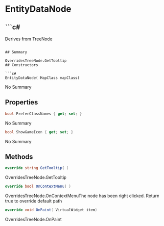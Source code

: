 # EntityDataNode

## ```c#
Derives from TreeNode<MapClass>
```

## Summary

OverridesTreeNode.GetTooltip
## Constructors

```c#
EntityDataNode( MapClass mapClass) 
```
No Summary
## Properties

```c#
bool PreferClassNames { get; set; } 
```
No Summary
```c#
bool ShowGameIcon { get; set; } 
```
No Summary
## Methods

```c#
override string GetTooltip( ) 
```
OverridesTreeNode.GetTooltip
```c#
override bool OnContextMenu( ) 
```
OverridesTreeNode.OnContextMenuThe node has been right clicked. Return true to override default path
```c#
override void OnPaint( VirtualWidget item) 
```
OverridesTreeNode.OnPaint
